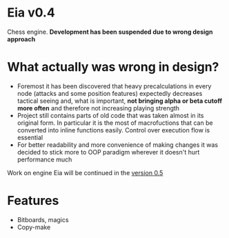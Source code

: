 # Eia v0.4
Chess engine. **Development has been suspended due to wrong design approach**

# What actually was wrong in design?
- Foremost it has been discovered that heavy precalculations in every node (attacks and some position features) expectedly decreases tactical seeing and, what is important, **not bringing alpha or beta cutoff more often** and therefore not increasing playing strength
- Project still contains parts of old code that was taken almost in its original form. In particular it is the most of macrofuctions that can be converted into inline functions easily. Control over execution flow is essential
- For better readability and more convenience of making changes it was decided to stick more to OOP paradigm wherever it doesn't hurt performance much

Work on engine Eia will be continued in the [version 0.5](https://example.com)

# Features
- Bitboards, magics
- Copy-make
